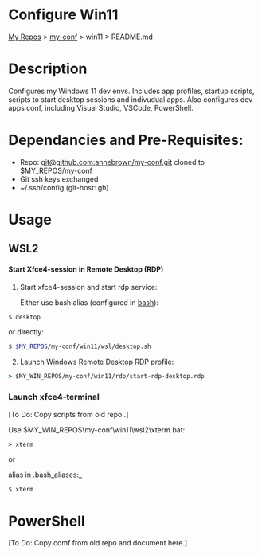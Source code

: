 # Configure Win11

[My Repos](https://github.com/annebrown/?tab=repositories) > [my-conf](../README.md) > win11 > README.md

# Description

Configures my Windows 11 dev envs.    Includes app profiles, startup scripts, scripts to start desktop sessions and indivudual apps.  Also configures dev apps conf, including Visual Studio, VSCode, PowerShell.  

# Dependancies and Pre-Requisites:

- Repo: [git@github.com:annebrown/my-conf.git]( https://github.com/annebrown/bash-conf.git )   cloned to $MY_REPOS/my-conf       
- Git ssh keys exchanged
- ~/.ssh/config (git-host: gh)

# Usage

## WSL2

#### Start Xfce4-session in Remote Desktop (RDP)

1. Start xfce4-session and start rdp service:
   
   Either use bash alias (configured in [bash](../bash/README.md)):

```bash
$ desktop
```

or directly:

```bash
$ $MY_REPOS/my-conf/win11/wsl/desktop.sh   
```

2. Launch Windows Remote Desktop RDP profile:

```bat
> $MY_WIN_REPOS/my-conf/win11/rdp/start-rdp-desktop.rdp
```

### Launch xfce4-terminal

[To Do: Copy scripts from old repo .]

Use $MY_WIN_REPOS\my-conf\win11\wsl2\xterm.bat:

```batch
> xterm
```

or

alias in .bash_aliases:_

```bash
$ xterm
```

# PowerShell

[To Do: Copy comf from old repo and document here.]